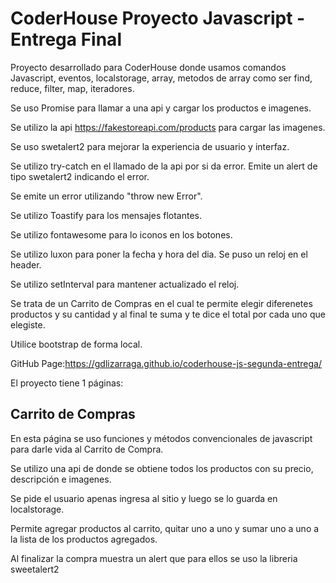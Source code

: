 # CoderHouse Proyecto Javascript - Entrega Final

Proyecto desarrollado para CoderHouse donde usamos comandos Javascript, eventos, localstorage, array, metodos de array como ser find, reduce, filter, map, iteradores.

Se uso Promise para llamar a una api y cargar los productos e imagenes.

Se utilizo la api https://fakestoreapi.com/products para cargar las imagenes.

Se uso swetalert2 para mejorar la experiencia de usuario y interfaz.

Se utilizo try-catch en el llamado de la api por si da error. Emite un alert de tipo swetalert2 indicando el error.

Se emite un error utilizando "throw new Error".

Se utilizo Toastify para los mensajes flotantes.

Se utilizo fontawesome para lo iconos en los botones.

Se utilizo luxon para poner la fecha y hora del dia. Se puso un reloj en el header.

Se utilizo setInterval para mantener actualizado el reloj.

Se trata de un Carrito de Compras en el cual te permite elegir diferenetes productos y su cantidad y al final te suma y te dice el total por cada uno que elegiste.

Utilice bootstrap de forma local.

GitHub Page:https://gdlizarraga.github.io/coderhouse-js-segunda-entrega/

El proyecto tiene 1 páginas:

## Carrito de Compras

En esta página se uso funciones y métodos convencionales de javascript para darle vida al Carrito de Compra.

Se utilizo una api de donde se obtiene todos los productos con su precio, descripción e imagenes.

Se pide el usuario apenas ingresa al sitio y luego se lo guarda en localstorage.

Permite agregar productos al carrito, quitar uno a uno y sumar uno a uno a la lista de los productos agregados.

Al finalizar la compra muestra un alert que para ellos se uso la libreria sweetalert2

